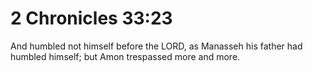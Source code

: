 # 2 Chronicles 33:23

And humbled not himself before the LORD, as Manasseh his father had humbled himself; but Amon trespassed more and more.